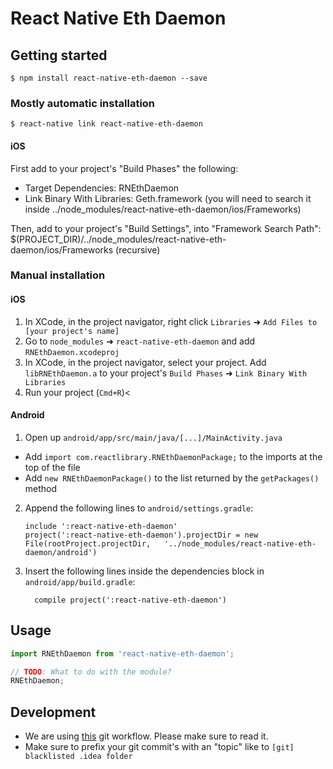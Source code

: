 # React Native Eth Daemon

## Getting started

`$ npm install react-native-eth-daemon --save`

### Mostly automatic installation

`$ react-native link react-native-eth-daemon`

#### iOS

First add to your project's "Build Phases" the following:
 - Target Dependencies: RNEthDaemon
 - Link Binary With Libraries: Geth.framework (you will need to search it inside ../node_modules/react-native-eth-daemon/ios/Frameworks)

Then, add to your project's "Build Settings", into "Framework Search Path":
$(PROJECT_DIR)/../node_modules/react-native-eth-daemon/ios/Frameworks  (recursive)

### Manual installation


#### iOS

1. In XCode, in the project navigator, right click `Libraries` ➜ `Add Files to [your project's name]`
2. Go to `node_modules` ➜ `react-native-eth-daemon` and add `RNEthDaemon.xcodeproj`
3. In XCode, in the project navigator, select your project. Add `libRNEthDaemon.a` to your project's `Build Phases` ➜ `Link Binary With Libraries`
4. Run your project (`Cmd+R`)<

#### Android

1. Open up `android/app/src/main/java/[...]/MainActivity.java`
  - Add `import com.reactlibrary.RNEthDaemonPackage;` to the imports at the top of the file
  - Add `new RNEthDaemonPackage()` to the list returned by the `getPackages()` method
2. Append the following lines to `android/settings.gradle`:
  	```
  	include ':react-native-eth-daemon'
  	project(':react-native-eth-daemon').projectDir = new File(rootProject.projectDir, 	'../node_modules/react-native-eth-daemon/android')
  	```
3. Insert the following lines inside the dependencies block in `android/app/build.gradle`:
  	```
      compile project(':react-native-eth-daemon')
  	```

## Usage
```javascript
import RNEthDaemon from 'react-native-eth-daemon';

// TODO: What to do with the module?
RNEthDaemon;
```

## Development
- We are using [this](http://nvie.com/posts/a-successful-git-branching-model/) git workflow. Please make sure to read it.
- Make sure to prefix your git commit's with an "topic" like to `[git] blacklisted .idea folder`
